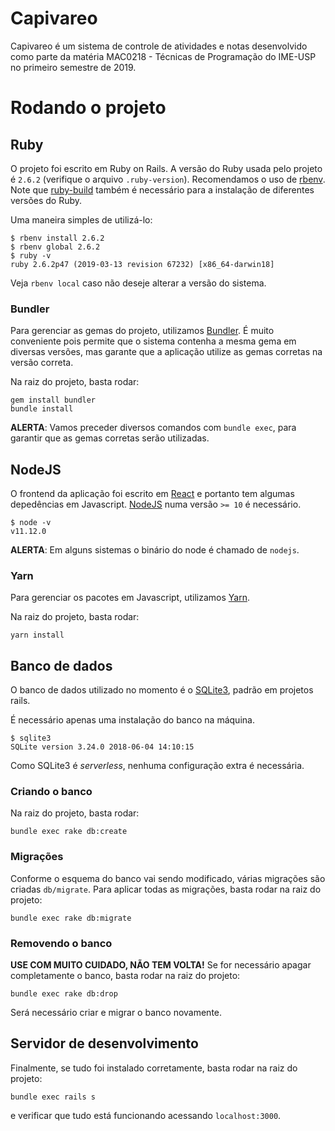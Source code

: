 # Capivareo

Capivareo é um sistema de controle de atividades e notas desenvolvido como parte da matéria MAC0218 - Técnicas de Programação do IME-USP no primeiro semestre de 2019.

# Rodando o projeto

## Ruby

O projeto foi escrito em Ruby on Rails. A versão do Ruby usada pelo projeto é `2.6.2` (verifique o arquivo `.ruby-version`). Recomendamos o uso de [rbenv](https://github.com/rbenv/rbenv). Note que [ruby-build](https://github.com/rbenv/ruby-build#readme) também é necessário para a instalação de diferentes versões do Ruby.

Uma maneira simples de utilizá-lo:

```
$ rbenv install 2.6.2
$ rbenv global 2.6.2
$ ruby -v
ruby 2.6.2p47 (2019-03-13 revision 67232) [x86_64-darwin18]
```

Veja `rbenv local` caso não deseje alterar a versão do sistema.

### Bundler

Para gerenciar as gemas do projeto, utilizamos [Bundler](https://bundler.io/). É muito conveniente pois permite que o sistema contenha a mesma gema em diversas versões, mas garante que a aplicação utilize as gemas corretas na versão correta.

Na raiz do projeto, basta rodar:

```
gem install bundler
bundle install
```

**ALERTA**: Vamos preceder diversos comandos com `bundle exec`, para garantir que as gemas corretas serão utilizadas.

## NodeJS

O frontend da aplicação foi escrito em [React](https://reactjs.org/) e portanto tem algumas depedências em Javascript. [NodeJS](https://nodejs.org/en) numa versão `>= 10` é necessário.

```
$ node -v
v11.12.0
```

**ALERTA**: Em alguns sistemas o binário do node é chamado de `nodejs`.

### Yarn

Para gerenciar os pacotes em Javascript, utilizamos [Yarn](https://yarnpkg.com/lang/en/).

Na raiz do projeto, basta rodar:

```
yarn install
```

## Banco de dados

O banco de dados utilizado no momento é o [SQLite3](https://www.sqlite.org/index.html), padrão em projetos rails.

É necessário apenas uma instalação do banco na máquina.

```
$ sqlite3
SQLite version 3.24.0 2018-06-04 14:10:15
```

Como SQLite3 é _serverless_, nenhuma configuração extra é necessária.

### Criando o banco

Na raiz do projeto, basta rodar:

```
bundle exec rake db:create
```

### Migrações

Conforme o esquema do banco vai sendo modificado, várias migrações são criadas `db/migrate`. Para aplicar todas as migrações, basta rodar na raiz do projeto:

```
bundle exec rake db:migrate
```

### Removendo o banco

**USE COM MUITO CUIDADO, NÃO TEM VOLTA!** Se for necessário apagar completamente o banco, basta rodar na raiz do projeto:

```
bundle exec rake db:drop
```

Será necessário criar e migrar o banco novamente.

## Servidor de desenvolvimento

Finalmente, se tudo foi instalado corretamente, basta rodar na raiz do projeto:

```
bundle exec rails s
```

e verificar que tudo está funcionando acessando `localhost:3000`.